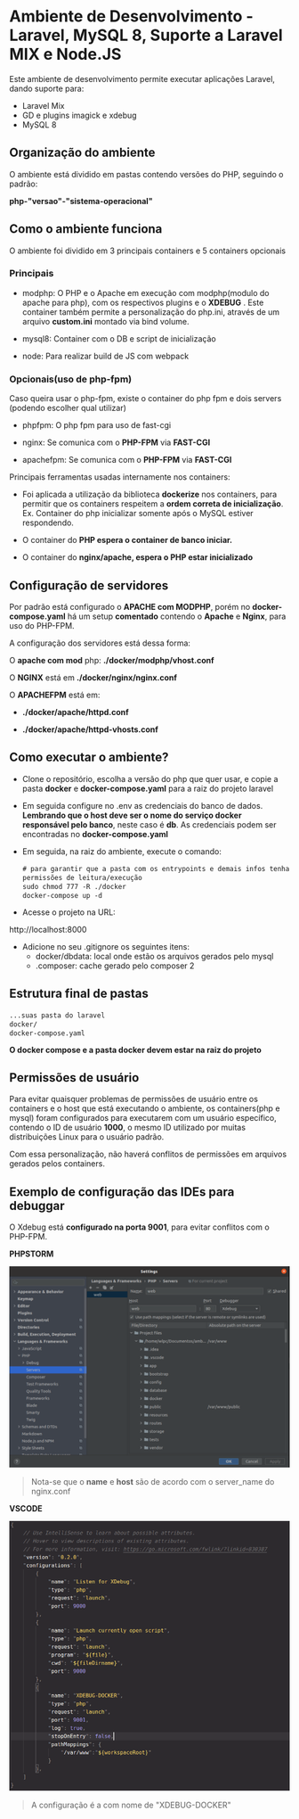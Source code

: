 # Ambiente de Desenvolvimento - Laravel, MySQL 8, Suporte a Laravel MIX e Node.JS

Este ambiente de desenvolvimento permite executar aplicações Laravel, dando suporte para:

- Laravel Mix
- GD e plugins imagick e xdebug
- MySQL 8

## Organização do ambiente

O ambiente está dividido em pastas contendo versões do PHP, seguindo o padrão:

**php-"versao"-"sistema-operacional"**

## Como o ambiente funciona

O ambiente foi dividido em 3 principais containers e 5 containers opcionais

### Principais

- modphp: O PHP e o Apache em execução com modphp(modulo do apache para php), com os respectivos plugins e o **XDEBUG** . Este container também permite a personalização do php.ini, através de um arquivo **custom.ini** montado via bind volume.

- mysql8: Container com o DB e script de inicialização

- node: Para realizar build de JS com webpack

### Opcionais(uso de php-fpm)

Caso queira usar o php-fpm, existe o container do php fpm e dois servers (podendo escolher qual utilizar)

- phpfpm: O php fpm para uso de fast-cgi

- nginx: Se comunica com o **PHP-FPM** via **FAST-CGI**

- apachefpm: Se comunica com o **PHP-FPM** via **FAST-CGI**


Principais ferramentas usadas internamente nos containers:

* Foi aplicada a utilização da biblioteca **dockerize** nos containers, para
  permitir que os containers respeitem a **ordem correta de inicialização**.
  Ex. Container do php inicializar somente após o MySQL estiver respondendo.

* O container do **PHP espera o container de banco iniciar.** 

* O container do **nginx/apache, espera o PHP estar inicializado**

## Configuração de servidores

Por padrão está configurado o **APACHE com MODPHP**, porém no **docker-compose.yaml** há um setup **comentado** contendo o **Apache** e **Nginx**, para uso do PHP-FPM.

A configuração dos servidores está dessa forma:

O **apache com mod** php: **./docker/modphp/vhost.conf**

O **NGINX** está em **./docker/nginx/nginx.conf**

O **APACHEFPM** está em:

* **./docker/apache/httpd.conf**

* **./docker/apache/httpd-vhosts.conf**

## Como executar o ambiente?

* Clone o repositório, escolha a versão do php que quer usar, e copie a pasta **docker** e **docker-compose.yaml** para a raiz do projeto laravel

* Em seguida configure no .env as credenciais do banco de dados. **Lembrando que o host deve ser o nome do serviço docker responsável pelo banco**, neste caso é **db**. As credenciais podem ser encontradas no **docker-compose.yaml**

* Em seguida, na raiz do ambiente, execute o comando:
  
  ```shell
  # para garantir que a pasta com os entrypoints e demais infos tenha permissões de leitura/execução
  sudo chmod 777 -R ./docker
  docker-compose up -d
  ```

* Acesse o projeto na URL: 

http://localhost:8000

* Adicione no seu .gitignore os seguintes itens:
  * docker/dbdata: local onde estão os arquivos gerados pelo mysql
  * .composer: cache gerado pelo composer 2


## Estrutura final de pastas

```
...suas pasta do laravel
docker/
docker-compose.yaml
```

**O docker compose e a pasta docker devem estar na raiz do projeto**


## Permissões de usuário

Para evitar quaisquer problemas de permissões de usuário entre os containers
e o host que está executando o ambiente, os containers(php e mysql) foram configurados para executarem com um usuário específico, contendo o ID de usuário **1000**, o mesmo ID utilizado por muitas distribuições Linux para o usuário padrão.

Com essa personalização, não haverá conflitos de permissões em arquivos gerados
pelos containers.


## Exemplo de configuração das IDEs para debuggar

O Xdebug está **configurado na porta 9001**, para evitar conflitos com o PHP-FPM.

**PHPSTORM**

![PHPSTORM](./midias/php-storm.png)

> Nota-se que o **name** e **host** são de acordo com o server_name do nginx.conf

**VSCODE**

![VSCODE](./midias/vscode.png)

> A configuração é a com nome de "XDEBUG-DOCKER"
